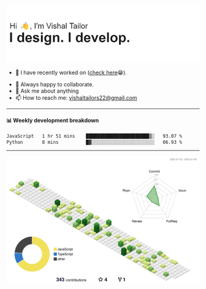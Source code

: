 ![Hi, I'm Vishal Tailor. I design. I develop.](https://github.com/vishaltailors/vishaltailors/blob/main/header.png?raw=true)

- 🔭 I have recently worked on ([check here](https://vishaltailor.com)😁).
<!-- - 🎦 Currently watching: JavaScript: The Hard Parts By Will Sentance. -->
- 👯 Always happy to collaborate.
- 💬 Ask me about anything
- 📫 How to reach me: <a href="mailto:vishaltailors22@gmail.com">vishaltailors22@gmail.com</a>

<hr /> 
<h4>📊 Weekly development breakdown</h4>
<!--START_SECTION:waka-->

```text
JavaScript   1 hr 51 mins    ███████████████████████▒░   93.07 %
Python       8 mins          █▓░░░░░░░░░░░░░░░░░░░░░░░   06.93 %
```

<!--END_SECTION:waka-->
<hr /> 

![](./profile-3d-contrib/profile-green-animate.svg)
